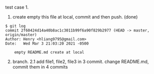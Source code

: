 test case 1. 
1. create empty this file at local, commit and then push. (done)
```
$ git log
commit 2f60424d14a40b8ac1c3011b99f6a90f829b2977 (HEAD -> master, origin/master)
Author: Henry <hliang9795@gmail.com>
Date:   Wed Mar 3 21:03:20 2021 -0500

    empty README.md create at local
```

2. branch. 
2.1 add file1, file2, file3 in 3 commit. change README.md, commit them in 4 commits

